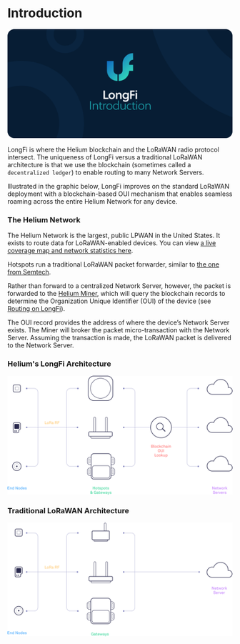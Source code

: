 # Introduction

![](../.gitbook/assets/artboard-copy-21.jpg)

LongFi is where the Helium blockchain and the LoRaWAN radio protocol intersect. The uniqueness of LongFi versus a traditional LoRaWAN architecture is that we use the blockchain \(sometimes called a `decentralized ledger`\) to enable routing to many Network Servers.

Illustrated in the graphic below, LongFi improves on the standard LoRaWAN deployment with a blockchain-based OUI mechanism that enables seamless roaming across the entire Helium Network for any device.

### The Helium Network

The Helium Network is the largest, public LPWAN in the United States. It exists to route data for LoRaWAN-enabled devices. You can view [a live coverage map and network statistics here](https://network.helium.com/coverage).

Hotspots run a traditional LoRaWAN packet forwarder, similar to [the one from Semtech](https://github.com/Lora-net/packet_forwarder).

Rather than forward to a centralized Network Server, however, the packet is forwarded to the [Helium Miner](https://github.com/helium/miner), which will query the blockchain records to determine the Organization Unique Identifier \(OUI\) of the device \(see [Routing on LongFi](https://developer.helium.com/longfi/longfi-routing)\).

The OUI record provides the address of where the device’s Network Server exists. The Miner will broker the packet micro-transaction with the Network Server. Assuming the transaction is made, the LoRaWAN packet is delivered to the Network Server.

### **Helium's LongFi Architecture**

![](../.gitbook/assets/arch1.jpg)

### **Traditional LoRaWAN Architecture**

![](../.gitbook/assets/arch2.jpg)

